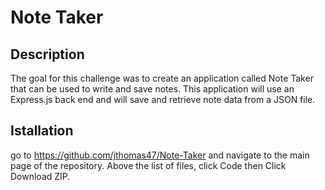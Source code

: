 # Note Taker


## Description
The goal for this challenge was to create an application called Note Taker that can be used to write and save notes. This application will use an Express.js back end and will save and retrieve note data from a JSON file. 

## Istallation
go to https://github.com/jthomas47/Note-Taker and
navigate to the main page of the repository.
Above the list of files, click Code then 
Click Download ZIP.

